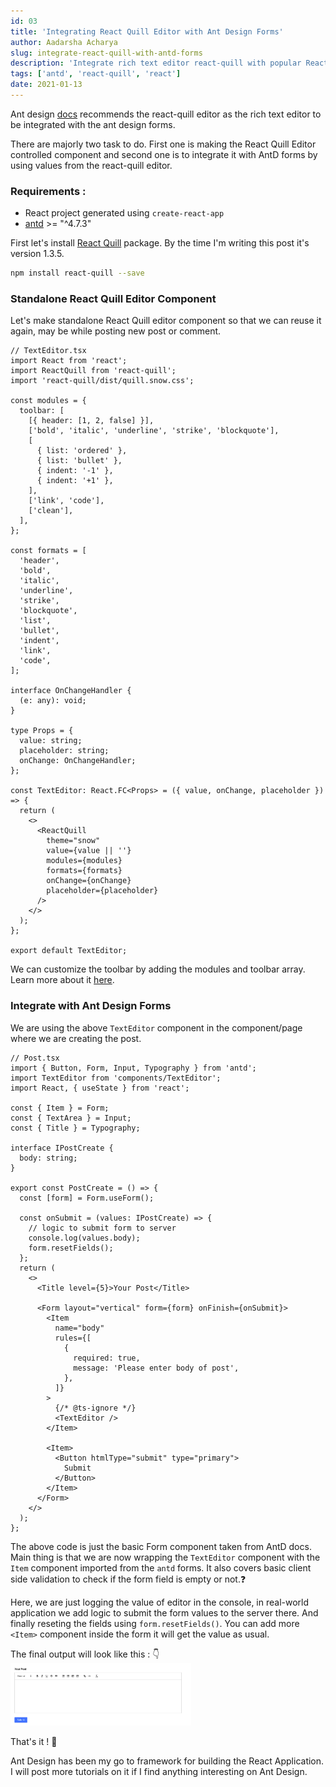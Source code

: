 ```yaml
---
id: 03
title: 'Integrating React Quill Editor with Ant Design Forms'
author: Aadarsha Acharya
slug: integrate-react-quill-with-antd-forms
description: 'Integrate rich text editor react-quill with popular React UI framework Ant Design.'
tags: ['antd', 'react-quill', 'react']
date: 2021-01-13
---
```


Ant design [docs](https://ant.design/docs/react/recommendation) recommends the react-quill editor as the rich text editor to be integrated with the ant design forms.

There are majorly two task to do. First one is making the React Quill Editor controlled component and second one is to integrate it with AntD forms by using values from the react-quill editor.

### Requirements :

- React project generated using `create-react-app`
- [antd](https://github.com/ant-design/ant-design) >= "^4.7.3"

First let's install [React Quill](https://github.com/zenoamaro/react-quill) package. By the time I'm writing this post it's version 1.3.5.

```bash
npm install react-quill --save
```

### Standalone React Quill Editor Component

Let's make standalone React Quill editor component so that we can reuse it again, may be while posting new post or comment.

```tsx
// TextEditor.tsx
import React from 'react';
import ReactQuill from 'react-quill';
import 'react-quill/dist/quill.snow.css';

const modules = {
  toolbar: [
    [{ header: [1, 2, false] }],
    ['bold', 'italic', 'underline', 'strike', 'blockquote'],
    [
      { list: 'ordered' },
      { list: 'bullet' },
      { indent: '-1' },
      { indent: '+1' },
    ],
    ['link', 'code'],
    ['clean'],
  ],
};

const formats = [
  'header',
  'bold',
  'italic',
  'underline',
  'strike',
  'blockquote',
  'list',
  'bullet',
  'indent',
  'link',
  'code',
];

interface OnChangeHandler {
  (e: any): void;
}

type Props = {
  value: string;
  placeholder: string;
  onChange: OnChangeHandler;
};

const TextEditor: React.FC<Props> = ({ value, onChange, placeholder }) => {
  return (
    <>
      <ReactQuill
        theme="snow"
        value={value || ''}
        modules={modules}
        formats={formats}
        onChange={onChange}
        placeholder={placeholder}
      />
    </>
  );
};

export default TextEditor;
```

We can customize the toolbar by adding the modules and toolbar array. Learn more about it [here](https://github.com/zenoamaro/react-quill#custom-toolbar).

### Integrate with Ant Design Forms

We are using the above `TextEditor` component in the component/page where we are creating the post.

```tsx
// Post.tsx
import { Button, Form, Input, Typography } from 'antd';
import TextEditor from 'components/TextEditor';
import React, { useState } from 'react';

const { Item } = Form;
const { TextArea } = Input;
const { Title } = Typography;

interface IPostCreate {
  body: string;
}

export const PostCreate = () => {
  const [form] = Form.useForm();

  const onSubmit = (values: IPostCreate) => {
    // logic to submit form to server
    console.log(values.body);
    form.resetFields();
  };
  return (
    <>
      <Title level={5}>Your Post</Title>

      <Form layout="vertical" form={form} onFinish={onSubmit}>
        <Item
          name="body"
          rules={[
            {
              required: true,
              message: 'Please enter body of post',
            },
          ]}
        >
          {/* @ts-ignore */}
          <TextEditor />
        </Item>

        <Item>
          <Button htmlType="submit" type="primary">
            Submit
          </Button>
        </Item>
      </Form>
    </>
  );
};
```

The above code is just the basic Form component taken from AntD docs. Main thing is that we are now wrapping the `TextEditor` component with the `Item` component imported from the `antd` forms. It also covers basic client side validation to check if the form field is empty or not.❓

Here, we are just logging the value of editor in the console, in real-world application we add logic to submit the form values to the server there. And finally reseting the fields using `form.resetFields()`. You can add more `<Item>` component inside the form it will get the value as usual.

The final output will look like this : 👇
<img src="output.png" height="100"  />

That's it ! 👋

Ant Design has been my go to framework for building the React Application. I will post more tutorials on it if I find anything interesting on Ant Design.
